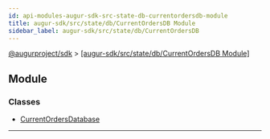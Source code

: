 ```yaml
---
id: api-modules-augur-sdk-src-state-db-currentordersdb-module
title: augur-sdk/src/state/db/CurrentOrdersDB Module
sidebar_label: augur-sdk/src/state/db/CurrentOrdersDB
---
```


[@augurproject/sdk](api-readme.md) > [[augur-sdk/src/state/db/CurrentOrdersDB Module]](api-modules-augur-sdk-src-state-db-currentordersdb-module.md)

## Module

### Classes

* [CurrentOrdersDatabase](api-classes-augur-sdk-src-state-db-currentordersdb-currentordersdatabase.md)

---

